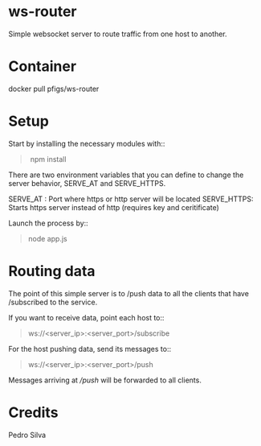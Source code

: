 # ws-router
Simple websocket server to route traffic from one host to another.

Container
=========
docker pull pfigs/ws-router


Setup
=====
Start by installing the necessary modules with::

> npm install

There are two environment variables that you can define to change the server behavior, SERVE_AT and SERVE_HTTPS.

SERVE_AT : Port where https or http server will be located
SERVE_HTTPS: Starts https server instead of http (requires key and ceritificate)

Launch the process by::

> node app.js

Routing data
============
The point of this simple server is to /push data to all the clients that have /subscribed to the service.

If you want to receive data, point each host to::

> ws://<server_ip>:<server_port>/subscribe

For the host pushing data, send its messages to::
 
> ws://<server_ip>:<server_port>/push

Messages arriving at */push* will be forwarded to all clients.

Credits
=======
Pedro Silva
